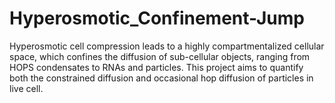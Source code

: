 # Hyperosmotic_Confinement-Jump
Hyperosmotic cell compression leads to a highly compartmentalized cellular space, which confines the diffusion of sub-cellular objects, ranging from HOPS condensates to RNAs and particles. This project aims to quantify both the constrained diffusion and occasional hop diffusion of particles in live cell.
